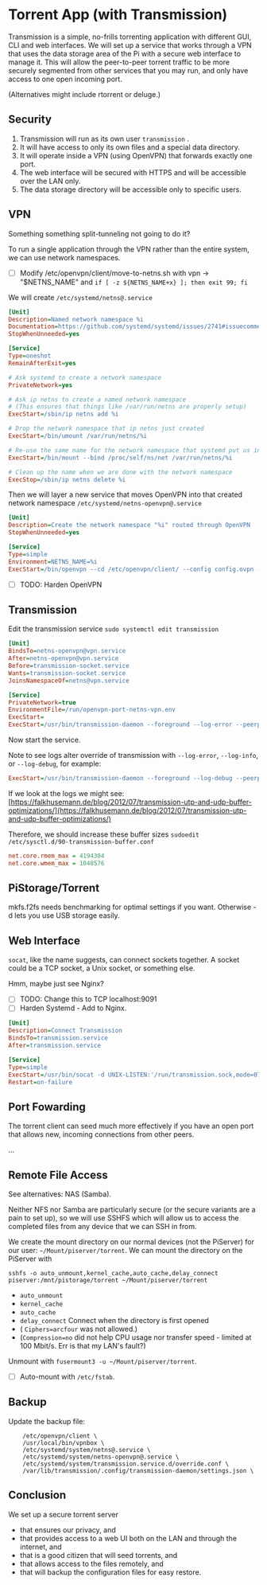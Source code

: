 # Torrent App \(with Transmission\)

Transmission is a simple, no-frills torrenting application with different GUI, CLI and web interfaces. We will set up a service that works through a VPN that uses the data storage area of the Pi with a secure web interface to manage it. This will allow the peer-to-peer torrent traffic to be more securely segmented from other services that you may run, and only have access to one open incoming port.

\(Alternatives might include rtorrent or deluge.\)

## Security

1. Transmission will run as its own user `transmission` .
2. It will have access to only its own files and a special data directory.
3. It will operate inside a VPN \(using OpenVPN\) that forwards exactly one port.
4. The web interface will be secured with HTTPS and will be accessible over the LAN only.
5. The data storage directory will be accessible only to specific users.

## VPN

Something something split-tunneling not going to do it?

To run a single application through the VPN rather than the entire system, we can use network namespaces.

* [ ] Modify /etc/openvpn/client/move-to-netns.sh with vpn -&gt; "$NETNS\_NAME" and `if [ -z ${NETNS_NAME+x} ]; then exit 99; fi`

We will create `/etc/systemd/netns@.service`

```ini
[Unit]
Description=Named network namespace %i
Documentation=https://github.com/systemd/systemd/issues/2741#issuecomment-336736214
StopWhenUnneeded=yes

[Service]
Type=oneshot
RemainAfterExit=yes

# Ask systemd to create a network namespace
PrivateNetwork=yes

# Ask ip netns to create a named network namespace
# (This ensures that things like /var/run/netns are properly setup)
ExecStart=/sbin/ip netns add %i

# Drop the network namespace that ip netns just created
ExecStart=/bin/umount /var/run/netns/%i

# Re-use the same name for the network namespace that systemd put us in
ExecStart=/bin/mount --bind /proc/self/ns/net /var/run/netns/%i

# Clean up the name when we are done with the network namespace
ExecStop=/sbin/ip netns delete %i
```

Then we will layer a new service that moves OpenVPN into that created network namespace `/etc/systemd/netns-openvpn@.service`

```ini
[Unit]
Description=Create the network namespace "%i" routed through OpenVPN
StopWhenUnneeded=yes

[Service]
Type=simple
Environment=NETNS_NAME=%i
ExecStart=/bin/openvpn --cd /etc/openvpn/client/ --config config.ovpn --config override.conf
```

* [ ] TODO: Harden OpenVPN

## Transmission

Edit the transmission service `sudo systemctl edit transmission`

```ini
[Unit]
BindsTo=netns-openvpn@vpn.service
After=netns-openvpn@vpn.service
Before=transmission-socket.service
Wants=transmission-socket.service
JoinsNamespaceOf=netns@vpn.service

[Service]
PrivateNetwork=true
EnvironmentFile=/run/openvpn-port-netns-vpn.env
ExecStart=
ExecStart=/usr/bin/transmission-daemon --foreground --log-error --peerport ${openport}
```

Now start the service.

Note to see logs alter override of transmission with `--log-error`, `--log-info`, or `--log-debug`, for example:

```ini
ExecStart=/usr/bin/transmission-daemon --foreground --log-debug --peerport ${openport}
```

If we look at the logs we might see: [https://falkhusemann.de/blog/2012/07/transmission-utp-and-udp-buffer-optimizations/](https://falkhusemann.de/blog/2012/07/transmission-utp-and-udp-buffer-optimizations/)

Therefore, we should increase these buffer sizes `sudoedit /etc/sysctl.d/90-transmission-buffer.conf`

```ini
net.core.rmem_max = 4194304
net.core.wmem_max = 1048576
```

## PiStorage/Torrent

mkfs.f2fs needs benchmarking for optimal settings if you want. Otherwise -d lets you use USB storage easily.

## Web Interface

`socat`, like the name suggests, can connect sockets together. A socket could be a TCP socket, a Unix socket, or something else.

Hmm, maybe just see Nginx?

* [ ] TODO: Change this to TCP localhost:9091
* [ ] Harden Systemd - Add to Nginx.

```ini
[Unit]
Description=Connect Transmission
BindsTo=transmission.service
After=transmission.service

[Service]
Type=simple
ExecStart=/usr/bin/socat -d UNIX-LISTEN:'/run/transmission.sock,mode=0770,group=http,fork' exec:'ip netns exec vpn "socat STDIO TCP-CONNECT:127.0.0.1:9091,nodelay",nofork,pipes'                                 
Restart=on-failure
```

## Port Fowarding

The torrent client can seed much more effectively  if you have an open port that allows new, incoming connections from other peers.

...

## Remote File Access

See alternatives: NAS \(Samba\).

Neither NFS nor Samba are particularly secure \(or the secure variants are a pain to set up\), so we will use SSHFS which will allow us to access the completed files from any device that we can SSH in from.

We create the mount directory on our normal devices \(not the PiServer\) for our user: `~/Mount/piserver/torrent`. We can mount the directory on the PiServer with

```
sshfs -o auto_unmount,kernel_cache,auto_cache,delay_connect piserver:/mnt/pistorage/torrent ~/Mount/piserver/torrent
```

* `auto_unmount`
* `kernel_cache`
* `auto_cache`
* `delay_connect` Connect when the directory is first opened
* \( `Ciphers=arcfour` was not allowed.\)
* \(`Compression=no` did not help CPU usage nor transfer speed - limited at 100 Mbit/s. Err is that my LAN's fault?\)

Unmount with `fusermount3 -u ~/Mount/piserver/torrent`.

* [ ] Auto-mount with `/etc/fstab`.

## Backup

Update the backup file:

```
    /etc/openvpn/client \
    /usr/local/bin/vpnbox \
    /etc/systemd/system/netns@.service \
    /etc/systemd/system/netns-openvpn@.service \
    /etc/systemd/system/transmission.service.d/override.conf \
    /var/lib/transmission/.config/transmission-daemon/settings.json \
```

## Conclusion

We set up a secure torrent server

* that ensures our privacy, and
* that provides access to a web UI both on the LAN and through the internet, and
* that is a good citizen that will seed torrents, and
* that allows access to the files remotely, and
* that will backup the configuration files for easy restore.



